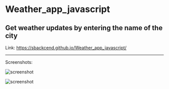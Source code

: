 # Weather_app_javascript
Get weather updates by entering the name of the city
---

Link: https://sbackcend.github.io/Weather_app_javascript/

---

Screenshots: 

![screenshot](https://user-images.githubusercontent.com/107551364/185046704-8b13c3eb-2684-40e1-a517-963eab87ea02.png)

![screenshot](https://user-images.githubusercontent.com/107551364/185603431-5c7f9faa-9d4d-4136-b849-916d7a294850.png)




